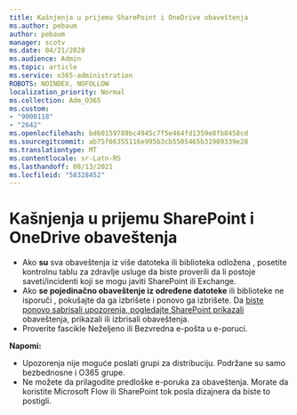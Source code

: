 ```yaml
---
title: Kašnjenja u prijemu SharePoint i OneDrive obaveštenja
ms.author: pebaum
author: pebaum
manager: scotv
ms.date: 04/21/2020
ms.audience: Admin
ms.topic: article
ms.service: o365-administration
ROBOTS: NOINDEX, NOFOLLOW
localization_priority: Normal
ms.collection: Adm_O365
ms.custom:
- "9000118"
- "2642"
ms.openlocfilehash: bd60159789bc4945c7f5e464fd1359e8fb8458cd
ms.sourcegitcommit: ab75f66355116e995b3cb5505465b31989339e28
ms.translationtype: MT
ms.contentlocale: sr-Latn-RS
ms.lasthandoff: 08/13/2021
ms.locfileid: "58328452"
---
```

# <a name="delays-in-receiving-sharepoint-and-onedrive-alerts"></a>Kašnjenja u prijemu SharePoint i OneDrive obaveštenja

- Ako **su** sva obaveštenja iz više datoteka ili [](https://portal.office.com/adminportal/home?ref=/servicehealth) biblioteka odložena , posetite kontrolnu tablu za zdravlje usluge da biste proverili da li postoje saveti/incidenti koji se mogu javiti SharePoint ili Exchange.
- Ako **se pojedinačno obaveštenje iz određene datoteke** ili biblioteke ne isporuči , pokušajte da ga izbrišete i ponovo ga izbrišete. Da [biste ponovo sabrisali upozorenja, pogledajte SharePoint prikazali](https://support.microsoft.com/office/99dfb19c-9a90-4a8c-aba1-aa8c8afb0de2) obaveštenja, prikazali ili izbrisali obaveštenja.
- Proverite fascikle Neželjeno ili Bezvredna e-pošta u e-poruci.

**Napomi:**
- Upozorenja nije moguće poslati grupi za distribuciju. Podržane su samo bezbednosne i O365 grupe.
- Ne možete da prilagodite predloške e-poruka za obaveštenja. Morate da koristite Microsoft Flow ili SharePoint tok posla dizajnera da biste to postigli.
